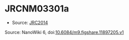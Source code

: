 <a name="material" />

# JRCNM03301a
<script type="application/ld+json">
  {
    "@context": "https://schema.org/",
    "@type": "ChemicalSubstance",
    "@id": "https://egonw.github.io/nanowiki/nanowiki391.html#material",
    "http://purl.org/dc/terms/conformsTo":
      {
        "@type": "CreativeWork",
        "@id": "https://bioschemas.org/profiles/ChemicalSubstance/0.4-RELEASE/"
      },
    "identfier": "391",
    "name": "JRCNM03301a",
    "url": "https://egonw.github.io/nanowiki/nanowiki391.html#material",
    "sameAs": "http://127.0.0.1/mediawiki/index.php/Special:URIResolver/JRCNM03301a"
  }
</script>


* Source: [JRC2014](JRC2014.md)


Source: NanoWiki 6, doi:[10.6084/m9.figshare.11897205.v1](https://doi.org/10.6084/m9.figshare.11897205.v1)
